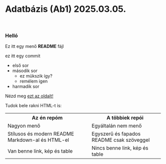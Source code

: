 # Adatbázis (Ab1) 2025.03.05.
<br>

### Helló
Ez itt egy menő **README** fájl

ez itt egy commit

- első sor
- második sor
    - ez mükszik így?
    - remélem igen
- harmadik sor

Nézd meg [ezt az oldalt!](https://laky2k8.hu)

Tudok bele rakni HTML-t is:
<table>

<tr>
<th>Az én repóm</th>
<th>A többiek repói</th>
</tr>

<tr>
<td>Nagyon menő</td>
<td>Egyáltalán nem menő</td>
</tr>

<tr>
<td>Stílusos és modern README Markdown-al és HTML-el</td>
<td>Egyszerű és fapados README csak szöveggel</td>
</tr>

<tr>
<td>Van benne link, kép és table</td>
<td>Nincs benne link, kép és table</td>
</tr>

</table>